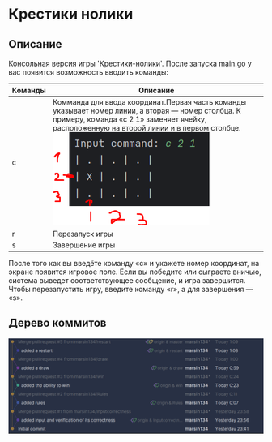 # Крестики нолики

## Описание

Консольная версия игры 'Крестики-нолики'. После запуска main.go у вас появится возможность вводить команды:

| Команды | Описание                                                                                                                                                                                                                                                         |
|---------|------------------------------------------------------------------------------------------------------------------------------------------------------------------------------------------------------------------------------------------------------------------|
| c       | Комманда для ввода координат.Первая часть команды указывает номер линии, а вторая — номер столбца. К примеру, команда «c 2 1» заменяет ячейку, расположенную на второй линии и в первом столбце.<br/> ![Изображение с игры](data/readMeImage/screenshotGame.PNG) |
| r       | Перезапуск игры                                                                                                                                                                                                                                                  |
| s       | Завершение игры                                                                                                                                                                                                                                                  |

После того как вы введёте команду «с» и укажете номер координат, на экране появится игровое поле. Если вы победите или
сыграете вничью, система выведет соответствующее сообщение, и игра завершится. Чтобы перезапустить игру, введите команду
«r», а для завершения — «s».

## Дерево коммитов

![Дерево коммитов](data/readMeImage/commitTree.PNG)

